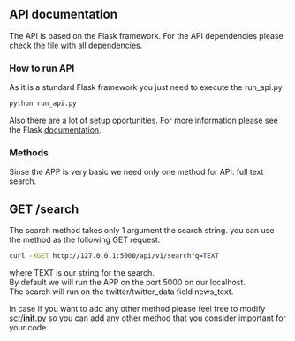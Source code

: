 ## API documentation

The API is based on the Flask framework. For the API dependencies please check the file with all dependencies.

### How to run API

As it is a stundard Flask framework you just need to execute the run_api.py

```bash
python run_api.py
```
Also there are a lot of setup oportunities. For more information please see the Flask [documentation](http://flask.pocoo.org/docs/0.12/).

### Methods

Sinse the APP is very basic we need only one method for API: full text search.

## GET /search

The search method takes only 1 argument the search string.
you can use the method as the following GET request:
```bash
curl -XGET http://127.0.0.1:5000/api/v1/search?q=TEXT
```
where TEXT is our string for the search.  
By default we will run the APP on the port 5000 on our localhost.  
The search will run on the twitter/twitter_data field news_text.

In case if you want to add any other method please feel free to modify [scr/__init__.py](https://github.com/kurbakov/project_a/blob/master/api/scr/__init__.py) so you can add any other method that you consider important for your code.

